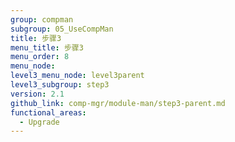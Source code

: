 ```yaml
---
group: compman
subgroup: 05_UseCompMan
title: 步骤3
menu_title: 步骤3
menu_order: 8
menu_node:
level3_menu_node: level3parent
level3_subgroup: step3
version: 2.1
github_link: comp-mgr/module-man/step3-parent.md
functional_areas:
  - Upgrade
---
```

